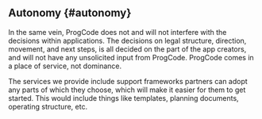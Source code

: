 ## Autonomy {#autonomy}

In the same vein, ProgCode does not and will not interfere with the decisions within applications. The decisions on legal structure, direction, movement, and next steps, is all decided on the part of the app creators, and will not have any unsolicited input from ProgCode. ProgCode comes in a place of service, not dominance.

The services we provide include support frameworks partners can adopt any parts of which they choose, which will make it easier for them to get started. This would include things like templates, planning documents, operating structure, etc.